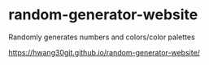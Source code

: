 # random-generator-website
Randomly generates numbers and colors/color palettes

https://hwang30git.github.io/random-generator-website/
